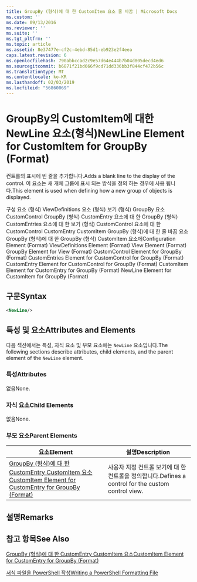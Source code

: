 ```yaml
---
title: GroupBy (형식)에 대 한 CustomItem 요소 줄 바꿈 | Microsoft Docs
ms.custom: ''
ms.date: 09/13/2016
ms.reviewer: ''
ms.suite: ''
ms.tgt_pltfrm: ''
ms.topic: article
ms.assetid: 8e37477e-cf2c-4ebd-85d1-eb923e2f4eea
caps.latest.revision: 6
ms.openlocfilehash: 790abbccad2c9e57d64e444b7b04d805decd4ed6
ms.sourcegitcommit: b6871f21bd666f9cd71dd336bb3f844cf472b56c
ms.translationtype: MT
ms.contentlocale: ko-KR
ms.lasthandoff: 02/03/2019
ms.locfileid: "56860069"
---
```

# <a name="newline-element-for-customitem-for-groupby-format"></a><span data-ttu-id="ae322-102">GroupBy의 CustomItem에 대한 NewLine 요소(형식)</span><span class="sxs-lookup"><span data-stu-id="ae322-102">NewLine Element for CustomItem for GroupBy (Format)</span></span>

<span data-ttu-id="ae322-103">컨트롤의 표시에 빈 줄을 추가합니다.</span><span class="sxs-lookup"><span data-stu-id="ae322-103">Adds a blank line to the display of the control.</span></span> <span data-ttu-id="ae322-104">이 요소는 새 개체 그룹에 표시 되는 방식을 정의 하는 경우에 사용 됩니다.</span><span class="sxs-lookup"><span data-stu-id="ae322-104">This element is used when defining how a new group of objects is displayed.</span></span>

<span data-ttu-id="ae322-105">구성 요소 (형식) ViewDefinitions 요소 (형식) 보기 (형식) GroupBy 요소 CustomControl GroupBy (형식) CustomEntry 요소에 대 한 GroupBy (형식) CustomEntries 요소에 대 한 보기 (형식) CustomControl 요소에 대 한 CustomControl CustomEntry CustomItem GroupBy (형식)에 대 한 줄 바꿈 요소 GroupBy (형식)에 대 한 GroupBy (형식) CustomItem 요소에</span><span class="sxs-lookup"><span data-stu-id="ae322-105">Configuration Element (Format) ViewDefinitions Element (Format) View Element (Format) GroupBy Element for View (Format) CustomControl Element for GroupBy (Format) CustomEntries Element for CustomControl for GroupBy (Format) CustomEntry Element for CustomControl for GroupBy (Format) CustomItem Element for CustomEntry for GroupBy (Format) NewLine Element for CustomItem for GroupBy (Format)</span></span>

## <a name="syntax"></a><span data-ttu-id="ae322-106">구문</span><span class="sxs-lookup"><span data-stu-id="ae322-106">Syntax</span></span>

```xml
<NewLine/>
```

## <a name="attributes-and-elements"></a><span data-ttu-id="ae322-107">특성 및 요소</span><span class="sxs-lookup"><span data-stu-id="ae322-107">Attributes and Elements</span></span>

<span data-ttu-id="ae322-108">다음 섹션에서는 특성, 자식 요소 및 부모 요소에는 `NewLine` 요소입니다.</span><span class="sxs-lookup"><span data-stu-id="ae322-108">The following sections describe attributes, child elements, and the parent element of the `NewLine` element.</span></span>

### <a name="attributes"></a><span data-ttu-id="ae322-109">특성</span><span class="sxs-lookup"><span data-stu-id="ae322-109">Attributes</span></span>

<span data-ttu-id="ae322-110">없음</span><span class="sxs-lookup"><span data-stu-id="ae322-110">None.</span></span>

### <a name="child-elements"></a><span data-ttu-id="ae322-111">자식 요소</span><span class="sxs-lookup"><span data-stu-id="ae322-111">Child Elements</span></span>

<span data-ttu-id="ae322-112">없음</span><span class="sxs-lookup"><span data-stu-id="ae322-112">None.</span></span>

### <a name="parent-elements"></a><span data-ttu-id="ae322-113">부모 요소</span><span class="sxs-lookup"><span data-stu-id="ae322-113">Parent Elements</span></span>

|<span data-ttu-id="ae322-114">요소</span><span class="sxs-lookup"><span data-stu-id="ae322-114">Element</span></span>|<span data-ttu-id="ae322-115">설명</span><span class="sxs-lookup"><span data-stu-id="ae322-115">Description</span></span>|
|-------------|-----------------|
|[<span data-ttu-id="ae322-116">GroupBy (형식)에 대 한 CustomEntry CustomItem 요소</span><span class="sxs-lookup"><span data-stu-id="ae322-116">CustomItem Element for CustomEntry for GroupBy (Format)</span></span>](./customitem-element-for-customentry-for-groupby-format.md)|<span data-ttu-id="ae322-117">사용자 지정 컨트롤 보기에 대 한 컨트롤을 정의합니다.</span><span class="sxs-lookup"><span data-stu-id="ae322-117">Defines a control for the custom control view.</span></span>|

## <a name="remarks"></a><span data-ttu-id="ae322-118">설명</span><span class="sxs-lookup"><span data-stu-id="ae322-118">Remarks</span></span>

## <a name="see-also"></a><span data-ttu-id="ae322-119">참고 항목</span><span class="sxs-lookup"><span data-stu-id="ae322-119">See Also</span></span>

[<span data-ttu-id="ae322-120">GroupBy (형식)에 대 한 CustomEntry CustomItem 요소</span><span class="sxs-lookup"><span data-stu-id="ae322-120">CustomItem Element for CustomEntry for GroupBy (Format)</span></span>](./customitem-element-for-customentry-for-groupby-format.md)

[<span data-ttu-id="ae322-121">서식 파일을 PowerShell 작성</span><span class="sxs-lookup"><span data-stu-id="ae322-121">Writing a PowerShell Formatting File</span></span>](./writing-a-powershell-formatting-file.md)
